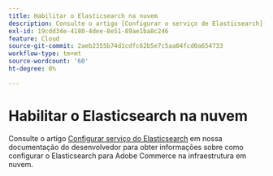 ```yaml
---
title: Habilitar o Elasticsearch na nuvem
description: Consulte o artigo [Configurar o serviço de Elasticsearch](https://experienceleague.adobe.com/pt-br/docs/commerce-cloud-service/user-guide/configure/service/elasticsearch) em nossa documentação do desenvolvedor para obter informações sobre como configurar o Elasticsearch para Adobe Commerce na infraestrutura em nuvem.
exl-id: 19cdd34e-4180-4dee-8e51-89ae1ba8c246
feature: Cloud
source-git-commit: 2aeb2355b74d1cdfc62b5e7c5aa04fcd0a654733
workflow-type: tm+mt
source-wordcount: '60'
ht-degree: 0%

---
```


# Habilitar o Elasticsearch na nuvem

Consulte o artigo [Configurar serviço do Elasticsearch](https://experienceleague.adobe.com/pt-br/docs/commerce-cloud-service/user-guide/configure/service/elasticsearch) em nossa documentação do desenvolvedor para obter informações sobre como configurar o Elasticsearch para Adobe Commerce na infraestrutura em nuvem.
